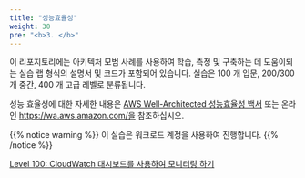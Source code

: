 ```yaml
---
title: "성능효율성"
weight: 30
pre: "<b>3. </b>"
---
```



이 리포지토리에는 아키텍처 모범 사례를 사용하여 학습, 측정 및 구축하는 데 도움이되는 실습 랩 형식의 설명서 및 코드가 포함되어 있습니다. 실습은 100 개 입문, 200/300 개 중간, 400 개 고급 레벨로 분류됩니다.

성능 효율성에 대한 자세한 내용은 [AWS Well-Architected 성능효율성 백서](https://d1.awsstatic.com/whitepapers/architecture/AWS-Performance-Efficiency-Pillar.pdf) 또는 온라인 https://wa.aws.amazon.com/을 참조하십시오.

{{% notice warning %}}
이 실습은 워크로드 계정을 사용하여 진행합니다.
{{% /notice %}}

[Level 100: CloudWatch 대시보드를 사용하여 모니터링 하기](/ko/performanceefficiency/cloudwatchdashboards)
